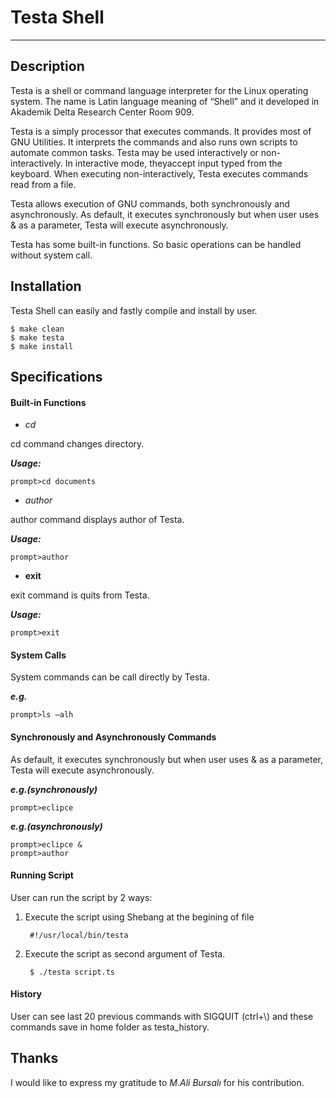 # **Testa Shell**

---

Description
---

Testa is a shell or command language interpreter for the Linux operating
system. The name is Latin language meaning of “Shell” and it developed in Akademik
Delta Research Center Room 909.

Testa is a simply processor that executes commands. It provides most of GNU Utilities. It interprets the commands and also runs own scripts to automate common tasks. Testa may be used interactively or non-interactively. In interactive mode, theyaccept input typed from the keyboard. When executing non-interactively, Testa
executes commands read from a file.

Testa allows execution of GNU commands, both synchronously and asynchronously. As default, it executes synchronously but when user uses & as a parameter, Testa will execute asynchronously.

Testa has some built-in functions. So basic operations can be handled without
system call.


Installation
---
Testa Shell can easily and fastly compile and install by user.

    $ make clean
    $ make testa
    $ make install

Specifications
---
#### **Built-in Functions**

* *cd*

cd command changes directory.

***Usage:***

	prompt>cd documents
    
* *author*

author command displays author of Testa.

***Usage:*** 

	prompt>author
    
* **exit**

exit command is quits from Testa.

***Usage:*** 

	prompt>exit
    
#### **System Calls**

System commands can be call directly by Testa.

***e.g.*** 

	prompt>ls –alh

#### **Synchronously and Asynchronously Commands**

As default, it executes synchronously but when user uses & as a parameter,
Testa will execute asynchronously.

***e.g.(synchronously)*** 

	prompt>eclipce

***e.g.(asynchronously)*** 

	prompt>eclipce &
	prompt>author

#### **Running Script**

User can run the script by 2 ways:

1. Execute the script using Shebang at the begining of file

		#!/usr/local/bin/testa

2. Execute the script as second argument of Testa.
		
        $ ./testa script.ts

#### **History**

User can see last 20 previous commands with SIGQUIT (ctrl+\\) and these
commands save in home folder as testa_history.


Thanks
---
I would like to express my gratitude to *M.Ali Bursalı* for his contribution.
